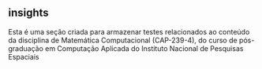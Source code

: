 ## insights

Esta é uma seção criada para armazenar testes relacionados ao conteúdo da disciplina de Matemática Computacional (CAP-239-4), do curso de pós-graduação em Computação Aplicada do Instituto Nacional de Pesquisas Espaciais
